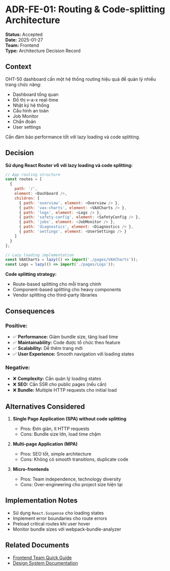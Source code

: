 # ADR-FE-01: Routing & Code-splitting Architecture

**Status:** Accepted  
**Date:** 2025-01-27  
**Team:** Frontend  
**Type:** Architecture Decision Record

## Context

OHT-50 dashboard cần một hệ thống routing hiệu quả để quản lý nhiều trang chức năng:
- Dashboard tổng quan
- Đồ thị v-a-x real-time
- Nhật ký hệ thống
- Cấu hình an toàn
- Job Monitor
- Chẩn đoán
- User settings

Cần đảm bảo performance tốt với lazy loading và code splitting.

## Decision

**Sử dụng React Router v6 với lazy loading và code splitting:**

```javascript
// App routing structure
const routes = [
  {
    path: '/',
    element: <Dashboard />,
    children: [
      { path: 'overview', element: <Overview /> },
      { path: 'vax-charts', element: <VAXCharts /> },
      { path: 'logs', element: <Logs /> },
      { path: 'safety-config', element: <SafetyConfig /> },
      { path: 'jobs', element: <JobMonitor /> },
      { path: 'diagnostics', element: <Diagnostics /> },
      { path: 'settings', element: <UserSettings /> }
    ]
  }
];

// Lazy loading implementation
const VAXCharts = lazy(() => import('./pages/VAXCharts'));
const Logs = lazy(() => import('./pages/Logs'));
```

**Code splitting strategy:**
- Route-based splitting cho mỗi trang chính
- Component-based splitting cho heavy components
- Vendor splitting cho third-party libraries

## Consequences

### Positive:
- ✅ **Performance:** Giảm bundle size, tăng load time
- ✅ **Maintainability:** Code được tổ chức theo feature
- ✅ **Scalability:** Dễ thêm trang mới
- ✅ **User Experience:** Smooth navigation với loading states

### Negative:
- ❌ **Complexity:** Cần quản lý loading states
- ❌ **SEO:** Cần SSR cho public pages (nếu cần)
- ❌ **Bundle:** Multiple HTTP requests cho initial load

## Alternatives Considered

1. **Single Page Application (SPA) without code splitting**
   - Pros: Đơn giản, ít HTTP requests
   - Cons: Bundle size lớn, load time chậm

2. **Multi-page Application (MPA)**
   - Pros: SEO tốt, simple architecture
   - Cons: Không có smooth transitions, duplicate code

3. **Micro-frontends**
   - Pros: Team independence, technology diversity
   - Cons: Over-engineering cho project size hiện tại

## Implementation Notes

- Sử dụng `React.Suspense` cho loading states
- Implement error boundaries cho route errors
- Preload critical routes khi user hover
- Monitor bundle sizes với webpack-bundle-analyzer

## Related Documents

- [Frontend Team Quick Guide](../tasks/FRONTEND_TEAM_QUICK_GUIDE.md)
- [Design System Documentation](./ADR-FE-04-DESIGN_SYSTEM.md)